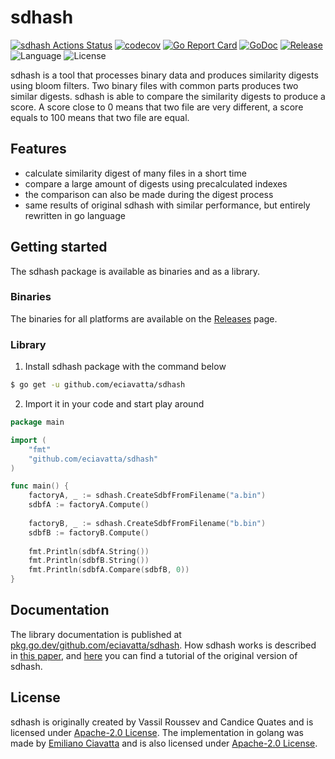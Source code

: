 # sdhash

[![sdhash Actions Status](https://github.com/eciavatta/sdhash/workflows/Test/badge.svg)](https://github.com/eciavatta/sdhash/actions)
[![codecov](https://codecov.io/gh/eciavatta/sdhash/branch/develop/graph/badge.svg)](https://codecov.io/gh/eciavatta/sdhash)
[![Go Report Card](https://goreportcard.com/badge/github.com/eciavatta/sdhash)](https://goreportcard.com/report/github.com/eciavatta/sdhash)
[![GoDoc](https://pkg.go.dev/badge/github.com/eciavatta/sdhash?status.svg)](https://pkg.go.dev/github.com/eciavatta/sdhash?tab=doc)
[![Release](https://img.shields.io/github/release/eciavatta/sdhash.svg?style=flat-square)](https://github.com/eciavatta/sdhash/releases)
![Language](https://img.shields.io/badge/language-go-blue)
![License](https://img.shields.io/github/license/eciavatta/sdhash)

sdhash is a tool that processes binary data and produces similarity digests using bloom filters.
Two binary files with common parts produces two similar digests.
sdhash is able to compare the similarity digests to produce a score.
A score close to 0 means that two file are very different, a score equals to 100 means that two file are equal.

## Features
- calculate similarity digest of many files in a short time
- compare a large amount of digests using precalculated indexes
- the comparison can also be made during the digest process
- same results of original sdhash with similar performance, but entirely rewritten in go language

## Getting started
The sdhash package is available as binaries and as a library.

### Binaries
The binaries for all platforms are available on the [Releases](https://github.com/eciavatta/sdhash/releases) page.

### Library
1. Install sdhash package with the command below
```sh
$ go get -u github.com/eciavatta/sdhash
```

2. Import it in your code and start play around
```go
package main

import (
	"fmt"
	"github.com/eciavatta/sdhash"
)

func main() {
	factoryA, _ := sdhash.CreateSdbfFromFilename("a.bin")
	sdbfA := factoryA.Compute()
	
	factoryB, _ := sdhash.CreateSdbfFromFilename("b.bin")
	sdbfB := factoryB.Compute()
	
	fmt.Println(sdbfA.String())
	fmt.Println(sdbfB.String())
	fmt.Println(sdbfA.Compare(sdbfB, 0))	
}
```

## Documentation
The library documentation is published at [pkg.go.dev/github.com/eciavatta/sdhash](https://pkg.go.dev/github.com/eciavatta/sdhash).
How sdhash works is described in [this paper](http://roussev.net/pubs/2010-IFIP--sdhash-design.pdf),
and [here](http://roussev.net/sdhash/tutorial/sdhash-tutorial.html) you can find a tutorial of the original version of sdhash.

## License
sdhash is originally created by Vassil Roussev and Candice Quates and is licensed under [Apache-2.0 License](SDHASH_LICENSE).
The implementation in golang was made by [Emiliano Ciavatta](https://eciavatta.dev) and is also licensed under
[Apache-2.0 License](SDHASH_LICENSE).
